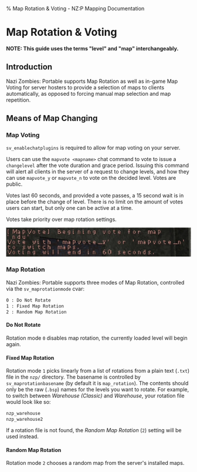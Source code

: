 % Map Rotation & Voting - NZ:P Mapping Documentation
# Map Rotation & Voting

__NOTE: This guide uses the terms "level" and "map" interchangeably.__

## Introduction

Nazi Zombies: Portable supports Map Rotation as well as in-game Map Voting for server hosters to provide a selection of maps to clients automatically, as opposed to forcing manual map selection and map repetition.

## Means of Map Changing

### Map Voting

`sv_enablechatplugins` is required to allow for map voting on your server.

Users can use the `mapvote <mapname>` chat command to vote to issue a `changelevel` after the vote duration and grace period. Issuing this command will alert all clients in the server of a request to change levels, and how they can use `mapvote_y` or `mapvote_n` to vote on the decided level. Votes are public.

Votes last 60 seconds, and provided a vote passes, a 15 second wait is in place before the change of level. There is no limit on the amount of votes users can start, but only one can be active at a time.

Votes take priority over map rotation settings.

![Map Vote in-action](../res/images/mapvote.webp)

### Map Rotation

Nazi Zombies: Portable supports three modes of Map Rotation, controlled via the `sv_maprotationmode` cvar:

```
0 : Do Not Rotate
1 : Fixed Map Rotation
2 : Random Map Rotation
```

#### Do Not Rotate

Rotation mode `0` disables map rotation, the currently loaded level will begin again.

#### Fixed Map Rotation

Rotation mode `1` picks linearly from a list of rotations from a plain text (`.txt`) file in the `nzp/` directory. The basename is controlled by `sv_maprotationbasename` (by default it is `map_rotation`). The contents should only be the raw (`.bsp`) names for the levels you want to rotate. For example, to switch between *Warehouse (Classic)* and *Warehouse*, your rotation file would look like so:

```
nzp_warehouse
nzp_warehouse2
```

If a rotation file is not found, the *Random Map Rotation* (`2`) setting will be used instead.

#### Random Map Rotation

Rotation mode `2` chooses a random map from the server's installed maps.
